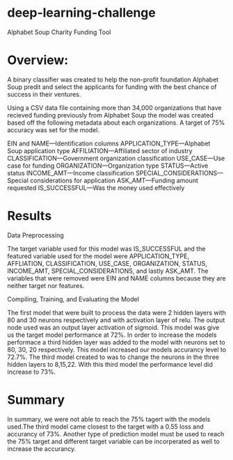 # deep-learning-challenge

Alphabet Soup Charity Funding Tool

# Overview: 

A binary classifier was created to help the non-profit foundation Alphabet Soup predit and select the applicants for funding with the best chance of success in their ventures. 

Using a CSV data file containing more than 34,000 organizations that have recieved funding previously from Alphabet Soup the model was created based off the following metadata about each organizations. A target of 75% accuracy was set for the model. 

EIN and NAME—Identification columns
APPLICATION_TYPE—Alphabet Soup application type
AFFILIATION—Affiliated sector of industry
CLASSIFICATION—Government organization classification
USE_CASE—Use case for funding
ORGANIZATION—Organization type
STATUS—Active status
INCOME_AMT—Income classification
SPECIAL_CONSIDERATIONS—Special considerations for application
ASK_AMT—Funding amount requested
IS_SUCCESSFUL—Was the money used effectively

# Results 

Data Preprocessing

The target variable used for this model was IS_SUCCESSFUL and the featured variable used for the model were APPLICATION_TYPE, AFFLIATION, CLASSIFICATION, USE_CASE, ORGANIZATION, STATUS, INCOME_AMT, SPECIAL_CONSIDERATIONS, and lastly ASK_AMT. The variables that were removed were EIN and NAME columns because they are neither target nor features.

Compiling, Training, and Evaluating the Model

The first model that were built to process the data were 2 hidden layers with 80 and 30 neurons respectively and with activation layer of relu. The output node used was an output layer activation of sigmoid. This model was give us the target model performance at 72%. In order to increase the models performace a third hidden layer was added to the model with neurons set to 80, 30, 20 respectively. This model increased our models accurancy level to 72.7%. The third model created to was to change the neurons in the three hidden layers to 8,15,22. With this third model the performance level did increase to 73%.

# Summary

In summary, we were not able to reach the 75% tagert with the models used.The third model came closest to the target with a 0.55 loss and accurancy of 73%. Another type of prediction model must be used to reach the 75% target and different target variable can be incorperated as well to increase the accurancy. 

